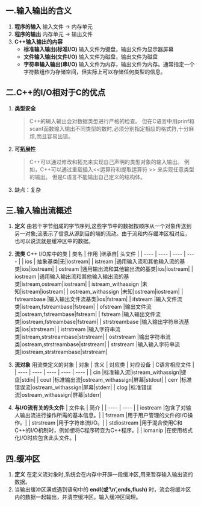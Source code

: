 ## 一.输入输出的含义
1.	**程序的输入**  输入文件 -> 内存单元
2.	**程序的输出**  内存单元 -> 输出文件
3.	**C++输入输出的内容** 
	+	**标准输入输出(标准I/O)** 输入文件为键盘，输出文件为显示器屏幕
	+	**文件输入输出(文件I/O)** 输入文件为磁盘，输出文件为磁盘
	+	**字符串输入输出(串I/O)** 输入文件为内存，输出文件为内存。通常指定一个字符数组作为存储空间，但实际上可以存储任何类型的信息。
## 二.C++的I/O相对于C的优点
1.	**类型安全**
	
	>C++的输入输出会对数据类型进行严格的检查。
	>但在C语言中用prinf和scanf函数输入输出不同类型的数时,必须分别指定相应的格式符,十分麻烦,而且容易出错。

2.	**可拓展性**
	>C++可以通过修改和拓充来实现自己声明的类型对象的输入输出。
	>例如，C++可以通过重载插入<<运算符和提取运算符 \>\> 来实现任意类型的输出。
	>但是C语言不能输出自己定义的结构体。

3.	缺点：复杂

## 三.输入输出流概述
1.	**定义** 由若干字节组成的字节序列,这些字节中的数据按顺序从一个对象传送到另一对象;流表示了信息从源到目的端的流动。由于流和内存缓冲区相对应，也可以说流就是缓冲区中的数据。

2.	**流类** C++ I/O库中的类
	|  类名 | 作用 |继承自| 头文件 |
	| ---- | ---- | ---- | ---- |
	|  ios  | 抽象基类|无|iostream|
	|  istream  |通用输入流和其他输入流的基类|ios|iostream|
	|  ostream  |通用输出流和其他输出流的基类|ios|iostream|
	|  iostream  |通用输入输出流和其他输入输出流的基类|istream,ostream|iostream|
	|  istream_withassign  |未知|istream|iostream|
	|  ostream_withassign  |未知|ostream|iostream|
	|  fstreambase  |输入输出文件流基类|ios|fstream|
	|  ifstream  |输入文件流类|istream,fstreambase|fstream|
	|  ofstream  |输出文件流类|ostream,fstreambase|fstream|
	|  fstream  |输入输出文件流类|iostream,fstreambase|fstream|
	|  strstreambase  |输入输出字符串流基类|ios|strstream|
	|  istrstream  |输入字符串流类|istream,strstreambase|strstream|
	|  ostrstream  |输出字符串流类|ostream,strstreambase|strstream|
	|  strstream  |输入输入字符串流类|iostream,strstreambase|strstream|
3.	**流对象** 用流类定义的对象
	|  对象 | 含义 | 对应类 | 对应设备 | C语言相应文件 |
	| ---- | ---- | ---- | ---- | ---- |
	|  cin  |标准输入流|istream_withassign|键盘|stdin|
	|  cout  |标准输出流|ostream_withassign|屏幕|stdout|
	|  cerr  |标准错误流|ostream_withassign|屏幕|stderr|
	|  clog  |标准错误流|ostream_withassign|屏幕|stderr|
4.	**与I/O流有关的头文件**
	|  文件名 | 简介 |
	| ---- | ---- |
	|  iostream  |包含了对输人输出流进行操作所需的基本信息。|
	|  fstream  |用于用户管理的文件的I/O操作。|
	|  strstream  |用于字符串流I/O。|
	|  stdiostream  |用于混合使用C和C++的I/O机制时，例如想将C程序转变为C++程序。|
	|  iomanip  |在使用格式化I/O时应包含此头文件。|
## 四.缓冲区
1.	**定义** 在定义流对象时,系统会在内存中开辟一段缓冲区,用来暂存输入输出流的数据。
2.	当输出缓冲区满或遇到语句中的 **endl(或’\n’,ends,flush)** 时，流会将缓冲区内的数据一起输出，并清空缓冲区。输入缓冲区同理。

